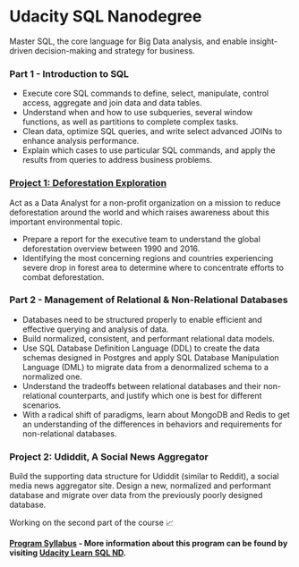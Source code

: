 # Udacity SQL Nanodegree 
Master SQL, the core language for Big Data analysis, and enable insight-driven decision-making and strategy for business.

### Part 1 - Introduction to SQL

* Execute core SQL commands to define, select, manipulate, control access, aggregate and join data and data tables. 
* Understand when and how to use subqueries, several window functions, as well as partitions to complete complex tasks. 
* Clean data, optimize SQL queries, and write select advanced JOINs to enhance analysis performance. 
* Explain which cases to use particular SQL commands, and apply the results from queries to address business problems.

### [Project 1: Deforestation Exploration](https://github.com/phphoebe/udacity-sql-nd-projects/tree/master/Project%201-Deforestation%20Exploration)

Act as a Data Analyst for a non-profit organization on a mission to reduce deforestation around the world and which raises awareness about this important environmental topic.
* Prepare a report for the executive team to understand the global deforestation overview between 1990 and 2016. 
* Identifying the most concerning regions and countries experiencing severe drop in forest area to determine where to concentrate efforts to combat deforestation.


### Part 2 - Management of Relational & Non-Relational Databases

* Databases need to be structured properly to enable efficient and effective querying and analysis of data. 
* Build normalized, consistent, and performant relational data models. 
* Use SQL Database Definition Language (DDL) to create the data schemas designed in Postgres and apply SQL Database Manipulation Language (DML) to migrate data from a denormalized schema to a normalized one. 
* Understand the tradeoffs between relational databases and their non-relational counterparts, and justify which one is best for different scenarios. 
* With a radical shift of paradigms, learn about MongoDB and Redis to get an understanding of the differences in behaviors and requirements for non-relational databases.


### Project 2: Udiddit, A Social News Aggregator

Build the supporting data structure for Udiddit (similar to Reddit), a social media news aggregator site. Design a new, normalized and performant database and migrate over data from the previously poorly designed database.

Working on the second part of the course :chart_with_upwards_trend:

**[Program Syllabus](https://github.com/phphoebe/udacity-sql-nd-projects/blob/master/SQL%2BNanodegree%2BProgram%2BSyllabus.pdf) - More information about this program can be found by visiting [Udacity Learn SQL ND](https://www.udacity.com/course/learn-sql--nd072).**
